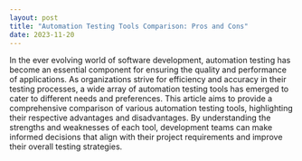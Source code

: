 ```yaml
---
layout: post
title: "Automation Testing Tools Comparison: Pros and Cons"
date: 2023-11-20
---
```


In the ever evolving world of software development, automation testing has become an essential component for ensuring the quality and performance of applications. As organizations strive for efficiency and accuracy in their testing processes, a wide array of automation testing tools has emerged to cater to different needs and preferences. This article aims to provide a comprehensive comparison of various automation testing tools, highlighting their respective advantages and disadvantages. By understanding the strengths and weaknesses of each tool, development teams can make informed decisions that align with their project requirements and improve their overall testing strategies.
